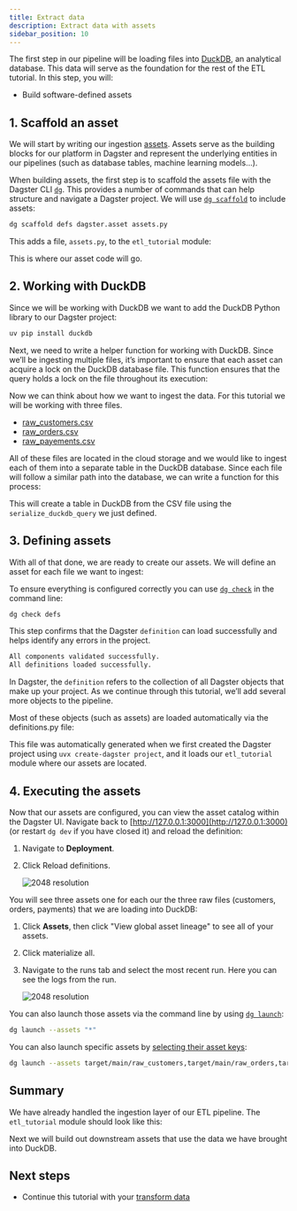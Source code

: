 ```yaml
---
title: Extract data
description: Extract data with assets
sidebar_position: 10
---
```


The first step in our pipeline will be loading files into [DuckDB](https://duckdb.org/), an analytical database. This data will serve as the foundation for the rest of the ETL tutorial. In this step, you will:

- Build software-defined assets

## 1. Scaffold an asset

We will start by writing our ingestion [assets](/guides/build/assets). Assets serve as the building blocks for our platform in Dagster and represent the underlying entities in our pipelines (such as database tables, machine learning models...).

When building assets, the first step is to scaffold the assets file with the Dagster CLI [`dg`](/api/dg/dg-cli). This provides a number of commands that can help structure and navigate a Dagster project. We will use [`dg scaffold`](/api/dg/dg-cli#dg-scaffold) to include assets:

```bash
dg scaffold defs dagster.asset assets.py
```

This adds a file, `assets.py`, to the `etl_tutorial` module:

<CliInvocationExample path="docs_snippets/docs_snippets/guides/tutorials/etl_tutorial/tree/assets.txt" />

This is where our asset code will go.
   
## 2. Working with DuckDB

Since we will be working with DuckDB we want to add the DuckDB Python library to our Dagster project:

```bash
uv pip install duckdb
```

Next, we need to write a helper function for working with DuckDB. Since we’ll be ingesting multiple files, it’s important to ensure that each asset can acquire a lock on the DuckDB database file. This function ensures that the query holds a lock on the file throughout its execution:

<CodeExample
    path="docs_snippets/docs_snippets/guides/tutorials/etl_tutorial/src/etl_tutorial/defs/assets.py"
    language="python"
    startAfter="start_serial_execute"
    endBefore="end_serial_execute"
    title="src/etl_tutorial/defs/assets.py"
/>

Now we can think about how we want to ingest the data. For this tutorial we will be working with three files.

* [raw_customers.csv](https://raw.githubusercontent.com/dbt-labs/jaffle-shop-classic/refs/heads/main/seeds/raw_customers.csv)
* [raw_orders.csv](https://raw.githubusercontent.com/dbt-labs/jaffle-shop-classic/refs/heads/main/seeds/raw_orders.csv)
* [raw_payements.csv](https://raw.githubusercontent.com/dbt-labs/jaffle-shop-classic/refs/heads/main/seeds/raw_payments.csv)

All of these files are located in the cloud storage and we would like to ingest each of them into a separate table in the DuckDB database. Since each file will follow a similar path into the database, we can write a function for this process:

<CodeExample
    path="docs_snippets/docs_snippets/guides/tutorials/etl_tutorial/src/etl_tutorial/defs/assets.py"
    language="python"
    startAfter="start_import_url_to_duckdb"
    endBefore="end_import_url_to_duckdb"
    title="src/etl_tutorial/defs/assets.py"
/>

This will create a table in DuckDB from the CSV file using the `serialize_duckdb_query` we just defined.

## 3. Defining assets

With all of that done, we are ready to create our assets. We will define an asset for each file we want to ingest:

<CodeExample
    path="docs_snippets/docs_snippets/guides/tutorials/etl_tutorial/src/etl_tutorial/defs/assets.py"
    language="python"
    startAfter="start_ingest_assets_1"
    endBefore="end_ingest_assets_1"
    title="src/etl_tutorial/defs/assets.py"
/>

To ensure everything is configured correctly you can use [`dg check`]((/api/dg/dg-cli#dg-check)) in the command line:

```bash
dg check defs
```

This step confirms that the Dagster `definition` can load successfully and helps identify any errors in the project.

```bash
All components validated successfully.
All definitions loaded successfully.
```

In Dagster, the `definition` refers to the collection of all Dagster objects that make up your project. As we continue through this tutorial, we’ll add several more objects to the pipeline.

Most of these objects (such as assets) are loaded automatically via the definitions.py file:

<CodeExample
    path="docs_snippets/docs_snippets/guides/tutorials/etl_tutorial/src/etl_tutorial/definitions.py"
    language="python"
    title="src/etl_tutorial/definitions.py"
/>

This file was automatically generated when we first created the Dagster project using `uvx create-dagster project`, and it loads our `etl_tutorial` module where our assets are located.

## 4. Executing the assets

Now that our assets are configured, you can view the asset catalog within the Dagster UI. Navigate back to [http://127.0.0.1:3000](http://127.0.0.1:3000) (or restart `dg dev` if you have closed it) and reload the definition:

1. Navigate to **Deployment**.
2. Click Reload definitions.

   ![2048 resolution](/images/tutorial/etl-tutorial/ingest-assets.png)

You will see three assets one for each our the three raw files (customers, orders, payments) that we are loading into DuckDB:

1. Click **Assets**, then click "View global asset lineage" to see all of your assets.
2. Click materialize all.
3. Navigate to the runs tab and select the most recent run. Here you can see the logs from the run.

   ![2048 resolution](/images/tutorial/etl-tutorial/ingest-assets-run.png)

You can also launch those assets via the command line by using [`dg launch`]((/api/dg/dg-cli#dg-launch)):

```bash
dg launch --assets "*"
```

You can also launch specific assets by [selecting their asset keys](/guides/build/assets/asset-selection-syntax/):

```bash
dg launch --assets target/main/raw_customers,target/main/raw_orders,target/main/raw_payments
```

## Summary

We have already handled the ingestion layer of our ETL pipeline. The `etl_tutorial` module should look like this:

<CliInvocationExample path="docs_snippets/docs_snippets/guides/tutorials/etl_tutorial/tree/step-0.txt" />

Next we will build out downstream assets that use the data we have brought into DuckDB.

## Next steps

- Continue this tutorial with your [transform data](/etl-pipeline-tutorial/transform-data)
